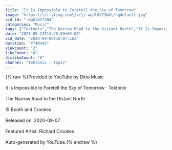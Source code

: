 ```yaml
---
title: "It Is Impossible to Foretell the Sky of Tomorrow"
image: "https:\/\/i.ytimg.com\/vi\/-wgUl0Y73N4\/hqdefault.jpg"
vid_id: "-wgUl0Y73N4"
categories: "Music"
tags: ["Tektonix","The Narrow Road to the Distant North","It Is Impossible to Foretell the Sky of Tomorrow"]
date: "2021-09-23T13:25:59+03:00"
vid_date: "2020-09-06T10:07:16Z"
duration: "PT4M44S"
viewcount: "2"
likeCount: "0"
dislikeCount: "0"
channel: "Tektonix - Topic"
---
```

{% raw %}Provided to YouTube by Ditto Music<br /><br />It Is Impossible to Foretell the Sky of Tomorrow · Tektonix<br /><br />The Narrow Road to the Distant North<br /><br />℗ Booth and Crookes<br /><br />Released on: 2020-09-07<br /><br />Featured  Artist: Richard Crookes<br /><br />Auto-generated by YouTube.{% endraw %}
